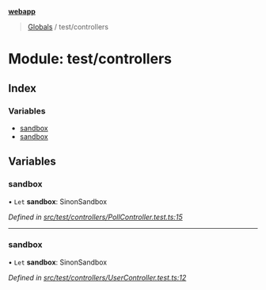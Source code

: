 **[webapp](../README.md)**

> [Globals](../globals.md) / test/controllers

# Module: test/controllers

## Index

### Variables

* [sandbox](test_controllers.md#sandbox)
* [sandbox](test_controllers.md#sandbox)

## Variables

### sandbox

• `Let` **sandbox**: SinonSandbox

*Defined in [src/test/controllers/PollController.test.ts:15](https://github.com/BESTUPC/voting-web-app/blob/807b76c/src/test/controllers/PollController.test.ts#L15)*

___

### sandbox

• `Let` **sandbox**: SinonSandbox

*Defined in [src/test/controllers/UserController.test.ts:12](https://github.com/BESTUPC/voting-web-app/blob/807b76c/src/test/controllers/UserController.test.ts#L12)*
